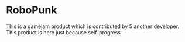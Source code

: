 # RoboPunk
This is a gamejam product which is contributed by 5 another developer. This product is here just because self-progress

